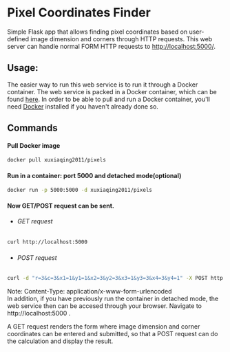 # Pixel Coordinates Finder
Simple Flask app that allows finding pixel coordinates based on user-defined image dimension and corners through HTTP requests. This web server can handle normal FORM HTTP requests to [http://localhost:5000/](http://localhost:5000/). 


## Usage:
The easier way to run this web service is to run it through a Docker container. The web service is packed in a Docker container, which can be found [here](https://hub.docker.com/r/xuxiaqing2011/pixels). In order to be able to pull and run a Docker container, you'll need [Docker](https://docs.docker.com/get-docker/) installed if you haven't already done so.

## Commands
#### Pull Docker image 
```bash
docker pull xuxiaqing2011/pixels
```
#### Run in a container: port 5000 and detached mode(optional)
```bash
docker run -p 5000:5000 -d xuxiaqing2011/pixels
```
#### Now GET/POST request can be sent.
* ###### GET request
```bash
curl http://localhost:5000
```
* ###### POST request
```bash
curl -d "r=3&c=3&x1=1&y1=1&x2=3&y2=3&x3=1&y3=3&x4=3&y4=1" -X POST http://127.0.0.1:5000 
```
Note: Content-Type: application/x-www-form-urlencoded
<br>
In addition, if you have previously run the container in detached mode, the web service then can be accesed through your browser. Navigate to http://localhost:5000 .   

A GET request renders the form where image dimension and corner coordinates can be entered and submitted, so that a POST request can do the calculation and display the result. 





